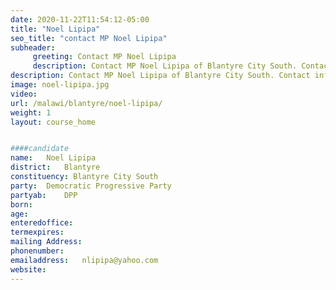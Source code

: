 ```yaml
---
date: 2020-11-22T11:54:12-05:00
title: "Noel Lipipa"
seo_title: "contact MP Noel Lipipa"
subheader:
     greeting: Contact MP Noel Lipipa
     description: Contact MP Noel Lipipa of Blantyre City South. Contact information for Noel Lipipa includes her email address, phone number, and mailing
description: Contact MP Noel Lipipa of Blantyre City South. Contact information for Noel Lipipa includes her email address, phone number, and mailing
image: noel-lipipa.jpg
video: 
url: /malawi/blantyre/noel-lipipa/
weight: 1
layout: course_home


####candidate
name:	Noel Lipipa
district:	Blantyre
constituency: Blantyre City South
party:	Democratic Progressive Party
partyab:	DPP
born:
age: 
enteredoffice:	
termexpires:	
mailing Address:
phonenumber:	
emailaddress:	nlipipa@yahoo.com
website:	
---
```


